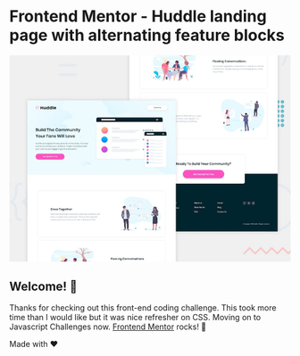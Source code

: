 # Frontend Mentor - Huddle landing page with alternating feature blocks

![Design preview for the Huddle landing page with alternating feature blocks coding challenge](./design/desktop-preview.jpg)

## Welcome! 👋

Thanks for checking out this front-end coding challenge. This took more time than I would like but it was nice refresher on CSS. Moving on to Javascript Challenges now. 
[Frontend Mentor](https://www.frontendmentor.io) rocks! 🚀

 Made with ❤
